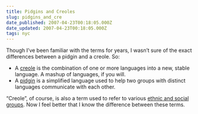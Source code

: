 ```yaml
---
title: Pidgins and Creoles
slug: pidgins_and_cre
date_published: 2007-04-23T00:18:05.000Z
date_updated: 2007-04-23T00:18:05.000Z
tags: nyc
---
```


Though I’ve been familiar with the terms for years, I wasn’t sure of the exact differences between a pidgin and a creole. So:

- A [creole](http://en.wikipedia.org/wiki/Creole_language) is the combination of one or more languages into a new, stable language. A mashup of languages, if you will.
- A [pidgin](http://en.wikipedia.org/wiki/Pidgin) is a simplified language used to help two groups with distinct languages communicate with each other.

“Creole”, of course, is also a term used to refer to various [ethnic and social groups](http://www.cajunculture.com/Other/creole.htm). Now I feel better that I know the difference between these terms.
